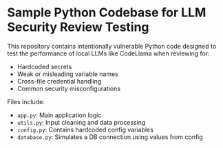 
# Sample Python Codebase for LLM Security Review Testing

This repository contains intentionally vulnerable Python code designed to test the performance of local LLMs like CodeLlama when reviewing for:

- Hardcoded secrets
- Weak or misleading variable names
- Cross-file credential handling
- Common security misconfigurations

Files include:
- `app.py`: Main application logic
- `utils.py`: Input cleaning and data processing
- `config.py`: Contains hardcoded config variables
- `database.py`: Simulates a DB connection using values from config
